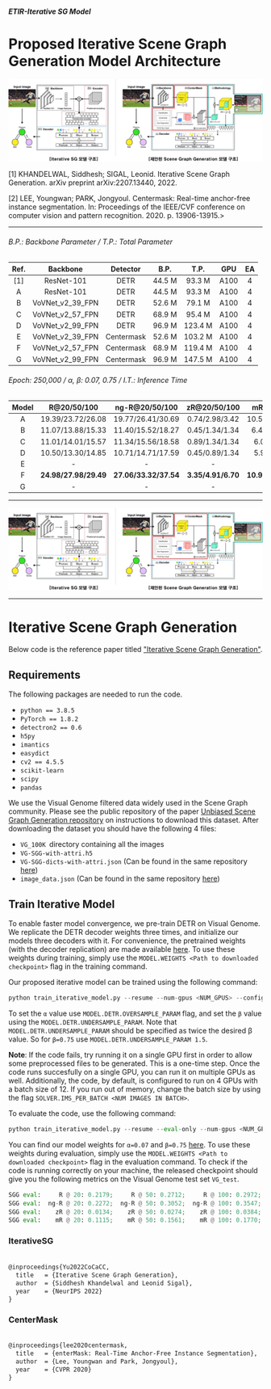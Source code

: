 ##### ETIR-Iterative SG Model
# Proposed Iterative Scene Graph Generation Model Architecture
![plot](./intro_img_v2.jpg)

[1] KHANDELWAL, Siddhesh; SIGAL, Leonid. Iterative Scene Graph Generation. arXiv preprint arXiv:2207.13440, 2022.

[2] LEE, Youngwan; PARK, Jongyoul. Centermask: Real-time anchor-free instance segmentation. In: Proceedings of the IEEE/CVF conference on computer vision and pattern recognition. 2020. p. 13906-13915.>

---

###### B.P.:	Backbone Parameter / T.P.:	Total Parameter
|Ref.|Backbone|Detector|B.P.|T.P.|GPU|EA|
|:---:|:---:|:---:|:---:|:---:|:---:|:---:|
|[1]|ResNet-101|DETR|44.5 M|93.3 M|A100|4|
|A|ResNet-101|DETR|44.5 M|93.3 M|A100|4|
|B|VoVNet_v2_39_FPN|DETR|52.6 M|79.1 M|A100|4|
|C|VoVNet_v2_57_FPN|DETR|68.9 M|95.4 M|A100|4|
|D|VoVNet_v2_99_FPN|DETR|96.9 M|123.4 M|A100|4|
|E|VoVNet_v2_39_FPN|Centermask|52.6 M|103.2 M|A100|4|
|F|VoVNet_v2_57_FPN|Centermask|68.9 M|119.4 M|A100|4|
|G|VoVNet_v2_99_FPN|Centermask|96.9 M|147.5 M|A100|4|

###### Epoch: 250,000 / α, β: 0.07, 0.75 / I.T.: Inference Time  
|Model|R@20/50/100|ng-R@20/50/100|zR@20/50/100|mR@20/50/100|I.T (sec)|
|:---:|:---:|:---:|:---:|:---:|:---:|
|A|19.39/23.72/26.08|19.77/26.41/30.69|0.74/2.98/3.42|10.54/12.92/14.43|0.100324|
|B|11.07/13.88/15.33|11.40/15.52/18.27|0.45/1.34/1.34|6.49/8.15/10.19|0.110973|
|C|11.01/14.01/15.57|11.34/15.56/18.58|0.89/1.34/1.34|6.04/8.81/9.99|0.112564|
|D|10.50/13.30/14.85|10.71/14.71/17.59|0.45/0.89/1.34|5.90/7.66/8.77|0.938817|
|E|-|-|-|-|-|-|
|F|**24.98/27.98/29.49**|**27.06/33.32/37.54**|**3.35/4.91/6.70**|**10.99/13.08/14.38**|0.124565|
|G|-|-|-|-|-|

---

![plot](./intro_img_v2.jpg)




---


# Iterative Scene Graph Generation

Below code is the reference paper titled ["Iterative Scene Graph Generation"](https://openreview.net/pdf?id=i0FnLiIRj6U).

## Requirements
The following packages are needed to run the code.
- `python == 3.8.5`
- `PyTorch == 1.8.2`
- `detectron2 == 0.6`
- `h5py`
- `imantics`
- `easydict`
- `cv2 == 4.5.5`
- `scikit-learn`
- `scipy`
- `pandas`

We use the Visual Genome filtered data widely used in the Scene Graph community. 
Please see the public repository of the paper  [Unbiased Scene Graph Generation repository](https://github.com/KaihuaTang/Scene-Graph-Benchmark.pytorch/blob/master/DATASET.md) on instructions to download this dataset. After downloading the dataset you should have the following 4 files: 
- `VG_100K `directory containing all the images
- `VG-SGG-with-attri.h5` 
- `VG-SGG-dicts-with-attri.json` (Can be found in the same repository [here](https://github.com/KaihuaTang/Scene-Graph-Benchmark.pytorch/tree/master/datasets/vg))
- `image_data.json` (Can be found in the same repository [here](https://github.com/KaihuaTang/Scene-Graph-Benchmark.pytorch/tree/master/datasets/vg))

## Train Iterative Model
To enable faster model convergence, we pre-train DETR on Visual Genome. We replicate the DETR decoder weights three times, and initialize our models three decoders with it. For convenience, the pretrained weights (with the decoder replication) are made available [here](https://drive.google.com/drive/folders/1CdcYdcYEvkZHz-I1IFF8sBxVMWSyWIkh?usp=share_link). To use these weights during training, simply use the `MODEL.WEIGHTS <Path to downloaded checkpoint>` flag in the training command.

Our proposed iterative model can be trained using the following command:
```python
python train_iterative_model.py --resume --num-gpus <NUM_GPUS> --config-file configs/iterative_model.yaml OUTPUT_DIR <PATH TO CHECKPOINT DIR> DATASETS.VISUAL_GENOME.IMAGES <PATH TO VG_100K IMAGES> DATASETS.VISUAL_GENOME.MAPPING_DICTIONARY <PATH TO VG-SGG-dicts-with-attri.json> DATASETS.VISUAL_GENOME.IMAGE_DATA <PATH TO image_data.json> DATASETS.VISUAL_GENOME.VG_ATTRIBUTE_H5 <PATH TO VG-SGG-with-attri.h5> MODEL.DETR.OVERSAMPLE_PARAM <Alpha Value> MODEL.DETR.UNDERSAMPLE_PARAM <Twice the Beta Value> SOLVER.CLIP_GRADIENTS.CLIP_VALUE 0.01 SOLVER.IMS_PER_BATCH 12 MODEL.DETR.NO_OBJECT_WEIGHT 0.1 MODEL.WEIGHTS <PATH TO DETR Pretrained Model>
```
To set the `α` value use `MODEL.DETR.OVERSAMPLE_PARAM` flag, and set the `β` value using the `MODEL.DETR.UNDERSAMPLE_PARAM`. Note that `MODEL.DETR.UNDERSAMPLE_PARAM` should be specified as twice the desired β value. So for `β=0.75` use `MODEL.DETR.UNDERSAMPLE_PARAM 1.5`.

**Note**: If the code fails, try running it on a single GPU first in order to allow some preprocessed files to be generated. This is a one-time step. Once the code runs succesfully on a single GPU, you can run it on multiple GPUs as well. Additionally, the code, by default, is configured to run on 4 GPUs with a batch size of 12. If you run out of memory, change the batch size by using the flag `SOLVER.IMS_PER_BATCH <NUM IMAGES IN BATCH>`.

To evaluate the code, use the following command:
```python
python train_iterative_model.py --resume --eval-only --num-gpus <NUM_GPUS> --config-file configs/iterative_model.yaml OUTPUT_DIR <PATH TO CHECKPOINT DIR> DATASETS.VISUAL_GENOME.IMAGES <PATH TO VG_100K IMAGES> DATASETS.VISUAL_GENOME.MAPPING_DICTIONARY <PATH TO VG-SGG-dicts-with-attri.json> DATASETS.VISUAL_GENOME.IMAGE_DATA <PATH TO image_data.json> DATASETS.VISUAL_GENOME.VG_ATTRIBUTE_H5 <PATH TO VG-SGG-with-attri.h5>
```
You can find our model weights for `α=0.07` and `β=0.75` [here](https://drive.google.com/drive/folders/1L2H2e-UfyKfbbmM34LaJfT6S49VTfZDY?usp=share_link). To use these weights during evaluation, simply use the `MODEL.WEIGHTS <Path to downloaded checkpoint>` flag in the evaluation command. To check if the code is running correctly on your machine, the released checkpoint should give you the following metrics on the Visual Genome test set `VG_test`.

```python
SGG eval:     R @ 20: 0.2179;     R @ 50: 0.2712;     R @ 100: 0.2972;  for mode=sgdet, type=Recall(Main).
SGG eval:  ng-R @ 20: 0.2272;  ng-R @ 50: 0.3052;  ng-R @ 100: 0.3547;  for mode=sgdet, type=No Graph Constraint Recall(Main).
SGG eval:    zR @ 20: 0.0134;    zR @ 50: 0.0274;    zR @ 100: 0.0384;  for mode=sgdet, type=Zero Shot Recall.
SGG eval:    mR @ 20: 0.1115;    mR @ 50: 0.1561;    mR @ 100: 0.1770;  for mode=sgdet, type=Mean Recall.
```

### IterativeSG
<div class="snippet-clipboard-content notranslate position-relative overflow-auto" data-snippet-clipboard-copy-content="@inproceedings{Yu2022CoCaCC,
  title   = {Iterative Scene Graph Generation},
  author  = {Siddhesh Khandelwal and Leonid Sigal},
  year    = {NeurIPS 2022}
}"><pre class="notranslate"><code>
@inproceedings{Yu2022CoCaCC,
  title   = {Iterative Scene Graph Generation},
  author  = {Siddhesh Khandelwal and Leonid Sigal},
  year    = {NeurIPS 2022}
}
</code></pre></div>

### CenterMask
<div class="snippet-clipboard-content notranslate position-relative overflow-auto" data-snippet-clipboard-copy-content="@inproceedings{Yu2022CoCaCC,
  title   = {enterMask: Real-Time Anchor-Free Instance Segmentation},
  author  = {Lee, Youngwan and Park, Jongyoul},
  year    = {CVPR 2020}
}"><pre class="notranslate"><code>
@inproceedings{lee2020centermask,
  title   = {enterMask: Real-Time Anchor-Free Instance Segmentation},
  author  = {Lee, Youngwan and Park, Jongyoul},
  year    = {CVPR 2020}
}
</code></pre></div>
